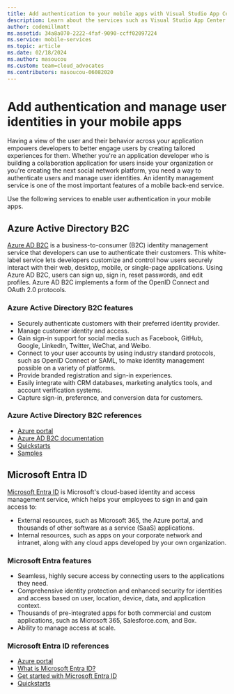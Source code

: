 ```yaml
---
title: Add authentication to your mobile apps with Visual Studio App Center and Azure services
description: Learn about the services such as Visual Studio App Center that help set up user authentication and enable mobile applications to authenticate with social accounts, Microsoft Entra ID, and custom authentication.
author: codemillmatt
ms.assetid: 34a8a070-2222-4faf-9090-ccff02097224
ms.service: mobile-services
ms.topic: article
ms.date: 02/18/2024
ms.author: masoucou
ms.custom: team=cloud_advocates
ms.contributors: masoucou-06082020
---
```


# Add authentication and manage user identities in your mobile apps

Having a view of the user and their behavior across your application empowers developers to better engage users by creating tailored experiences for them. Whether you're an application developer who is building a collaboration application for users inside your organization or you're creating the next social network platform, you need a way to authenticate users and manage user identities. An identity management service is one of the most important features of a mobile back-end service.

Use the following services to enable user authentication in your mobile apps.

## Azure Active Directory B2C

[Azure AD B2C](https://azure.microsoft.com/services/active-directory-b2c/) is a business-to-consumer (B2C) identity management service that developers can use to authenticate their customers. This white-label service lets developers customize and control how users securely interact with their web, desktop, mobile, or single-page applications. Using Azure AD B2C, users can sign up, sign in, reset passwords, and edit profiles. Azure AD B2C implements a form of the OpenID Connect and OAuth 2.0 protocols. 

### Azure Active Directory B2C features

- Securely authenticate customers with their preferred identity provider.
- Manage customer identity and access.
- Gain sign-in support for social media such as Facebook, GitHub, Google, LinkedIn, Twitter, WeChat, and Weibo.
- Connect to your user accounts by using industry standard protocols, such as OpenID Connect or SAML, to make identity management possible on a variety of platforms.
- Provide branded registration and sign-in experiences.
- Easily integrate with CRM databases, marketing analytics tools, and account verification systems.
- Capture sign-in, preference, and conversion data for customers.

### Azure Active Directory B2C references

- [Azure portal](https://portal.azure.com/)
- [Azure AD B2C documentation](/azure/active-directory-b2c/)
- [Quickstarts](/azure/active-directory-b2c/active-directory-b2c-quickstarts-web-app)
- [Samples](/azure/active-directory-b2c/code-samples)

<a name='azure-active-directory'></a>

## Microsoft Entra ID

[Microsoft Entra ID](https://azure.microsoft.com/services/active-directory/) is Microsoft's cloud-based identity and access management service, which helps your employees to sign in and gain access to:

- External resources, such as Microsoft 365, the Azure portal, and thousands of other software as a service (SaaS) applications.
- Internal resources, such as apps on your corporate network and intranet, along with any cloud apps developed by your own organization.

<a name='azure-active-directory-features'></a>

### Microsoft Entra features

- Seamless, highly secure access by connecting users to the applications they need.
- Comprehensive identity protection and enhanced security for identities and access based on user, location, device, data, and application context.
- Thousands of pre-integrated apps for both commercial and custom applications, such as Microsoft 365, Salesforce.com, and Box.
- Ability to manage access at scale.

<a name='azure-active-directory-references'></a>

### Microsoft Entra ID references

- [Azure portal](https://portal.azure.com/)
- [What is Microsoft Entra ID?](/azure/active-directory/fundamentals/active-directory-whatis)
- [Get started with Microsoft Entra ID](/azure/active-directory/fundamentals/active-directory-whatis)
- [Quickstarts](/azure/active-directory/fundamentals/active-directory-access-create-new-tenant)
